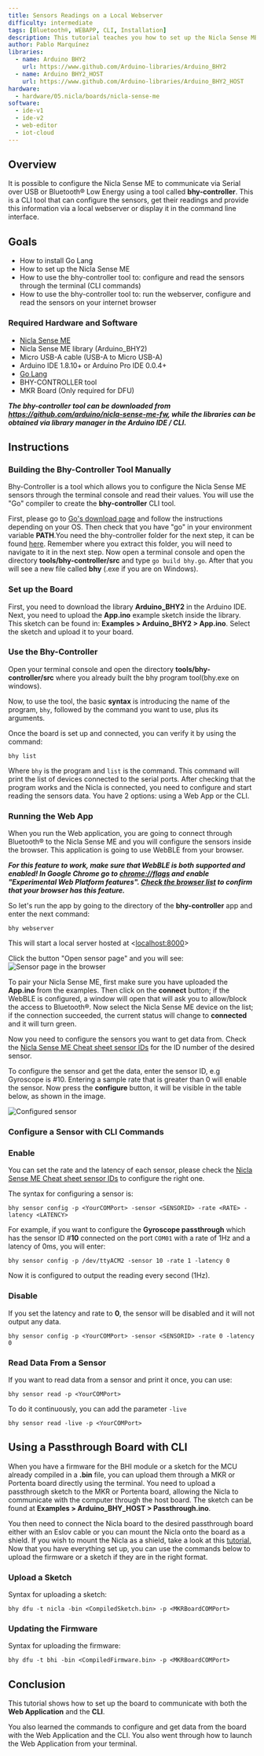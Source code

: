 ```yaml
---
title: Sensors Readings on a Local Webserver
difficulty: intermediate
tags: [Bluetooth®, WEBAPP, CLI, Installation]
description: This tutorial teaches you how to set up the Nicla Sense ME and your computer to use the already built tool to get data and configure the board using a CLI app.
author: Pablo Marquínez
libraries:
  - name: Arduino BHY2
    url: https://www.github.com/Arduino-libraries/Arduino_BHY2
  - name: Arduino BHY2_HOST
    url: https://www.github.com/Arduino-libraries/Arduino_BHY2_HOST
hardware:
  - hardware/05.nicla/boards/nicla-sense-me
software:
  - ide-v1
  - ide-v2
  - web-editor
  - iot-cloud
---
```


## Overview
It is possible to configure the Nicla Sense ME to communicate via Serial over USB or Bluetooth® Low Energy using a tool called **bhy-controller**. This is a CLI tool that can configure the sensors, get their readings and provide this information via a local webserver or display it in the command line interface.

## Goals

- How to install Go Lang
- How to set up the Nicla Sense ME
- How to use the bhy-controller tool to: configure and read the sensors through the terminal (CLI commands)
- How to use the bhy-controller tool to: run the webserver, configure and read the sensors on your internet browser

### Required Hardware and Software

- [Nicla Sense ME](https://store.arduino.cc/nicla-sense-me)
- Nicla Sense ME library (Arduino_BHY2)
- Micro USB-A cable (USB-A to Micro USB-A)
- Arduino IDE 1.8.10+  or Arduino Pro IDE 0.0.4+
- [Go Lang](https://golang.org/)
- BHY-CONTROLLER tool
- MKR Board (Only required for DFU)

***The bhy-controller tool can be downloaded from https://github.com/arduino/nicla-sense-me-fw, while the libraries can be obtained via library manager in the Arduino IDE / CLI.***

## Instructions

### Building the Bhy-Controller Tool Manually

Bhy-Controller is a tool which allows you to configure the Nicla Sense ME sensors through the terminal console and read their values. You will use the "Go" compiler to create the **bhy-controller** CLI tool.

First, please go to [Go's download page](https://golang.org/dl/) and follow the instructions depending on your OS. Then check that you have "go" in your environment variable **PATH**.You need the bhy-controller folder for the next step, it can be found [here](https://github.com/arduino/nicla-sense-me-fw). Remember where you extract this folder, you will need to navigate to it in the next step. Now open a terminal console and open the directory **tools/bhy-controller/src** and type `go build bhy.go`. After that you will see a new file called **bhy** (.exe if you are on Windows).


### Set up the Board

First, you need to download the library **Arduino_BHY2** in the Arduino IDE. Next, you need to upload the **App.ino** example sketch inside the library. This sketch can be found in: **Examples > Arduino_BHY2 > App.ino**. Select the sketch and upload it to your board.

### Use the Bhy-Controller

Open your terminal console and open the directory **tools/bhy-controller/src** where you already built the bhy program tool(bhy.exe on windows).

Now, to use the tool, the basic **syntax** is introducing the name of the program, `bhy`, followed by the command you want to use, plus its arguments.

Once the board is set up and connected, you can verify it by using the command:

```arduino
bhy list
```

Where `bhy` is the program and `list` is the command. This command will print the list of devices connected to the serial ports. After checking that the program works and the Nicla is connected, you need to configure and start reading the sensors data. You have 2 options: using a Web App or the CLI.

### Running the Web App

When you run the Web application, you are going to connect through Bluetooth® to the Nicla Sense ME and you will configure the sensors inside the browser. This application is going to use WebBLE from your browser.

***For this feature to work, make sure that WebBLE is both supported and enabled! In Google Chrome go to [chrome://flags]() and enable "Experimental Web Platform features". [Check the browser list](https://developer.mozilla.org/en-US/docs/Web/API/Web_Bluetooth_API#browser_compatibility) to confirm that your browser has this feature.***

So let's run the app by going to the directory of the **bhy-controller** app and enter the next command:

```arduino
bhy webserver
```

This will start a local server hosted at <[localhost:8000](localhost:8000)>

Click the button "Open sensor page" and you will see:
![Sensor page in the browser](assets/web-ble-unpaired.png)

To pair your Nicla Sense ME, first make sure you have uploaded the **App.ino** from the examples. Then click on the **connect** button; if the WebBLE is configured, a window will open that will ask you to allow/block the access to Bluetooth®. Now select the Nicla Sense ME device on the list; if the connection succeeded, the current status will change to **connected** and it will turn green.

Now you need to configure the sensors you want to get data from. Check the [Nicla Sense ME Cheat sheet sensor IDs](https://docs.arduino.cc/tutorials/nicla-sense-me/cheat-sheet#sensor-ids) for the ID number of the desired sensor.

To configure the sensor and get the data, enter the sensor ID, e.g Gyroscope is #10. Entering a sample rate that is greater than 0 will enable the sensor. Now press the **configure** button, it will be visible in the table below, as shown in the image.

![Configured sensor](assets/web-ble-configured.png)

### Configure a Sensor with CLI Commands

### Enable
You can set the rate and the latency of each sensor, please check the [Nicla Sense ME Cheat sheet sensor IDs](https://docs.arduino.cc/tutorials/nicla-sense-me/cheat-sheet#sensor-ids) to configure the right one.

The syntax for configuring a sensor is:

`bhy sensor config -p <YourCOMPort> -sensor <SENSORID> -rate <RATE> -latency <LATENCY>`

For example, if you want to configure the **Gyroscope passthrough** which has the sensor ID #**10** connected on the port `COM01` with a rate of 1Hz and a latency of 0ms, you will enter:

`bhy sensor config -p /dev/ttyACM2 -sensor 10 -rate 1 -latency 0`

Now it is configured to output the reading every second (1Hz).

### Disable
If you set the latency and rate to **0**, the sensor will be disabled and it will not output any data.

`bhy sensor config -p <YourCOMPort> -sensor <SENSORID> -rate 0 -latency 0`

### Read Data From a Sensor
If you want to read data from a sensor and print it once, you can use:

`bhy sensor read -p <YourCOMPort>`

To do it continuously, you can add the parameter `-live`

`bhy sensor read -live -p <YourCOMPort>`

## Using a Passthrough Board with CLI
When you have a firmware for the BHI module or a sketch for the MCU already compiled in a **.bin** file, you can upload them through a MKR or Portenta board directly using the terminal. You need to upload a passthrough sketch to the MKR or Portenta board, allowing the Nicla to communicate with the computer through the host board. The sketch can be found at **Examples > Arduino_BHY_HOST > Passthrough.ino**.

You then need to connect the Nicla board to the desired passthrough board either with an Eslov cable or you can mount the Nicla onto the board as a shield. If you wish to mount the Nicla as a shield, take a look at this [tutorial.](./use-as-mkr-shield) Now that you have everything set up, you can use the commands below to upload the firmware or a sketch if they are in the right format.

### Upload a Sketch
Syntax for uploading a sketch:

`bhy dfu -t nicla -bin <CompiledSketch.bin> -p <MKRBoardCOMPort>`

### Updating the Firmware
Syntax for uploading the firmware:

`bhy dfu -t bhi -bin <CompiledFirmware.bin> -p <MKRBoardCOMPort>`


## Conclusion

This tutorial shows how to set up the board to communicate with both the **Web Application** and the **CLI**.

You also learned the commands to configure and get data from the board with the Web Application and the CLI. You also went through how to launch the Web Application from your terminal.
